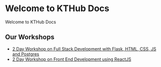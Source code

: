 # Welcome to KTHub Docs

Welcome to KTHub Docs

## Our Workshops

- [2 Day Workshop on Full Stack Development with Flask, HTML, CSS, JS and Postgres](https://github.com/KnowledgeTransferHub/Workshops-Wiki/tree/main/2-Day-Worshop-on-Full-Stack-Development)
- [2 Day Workshop on Front End Development using ReactJS](https://github.com/KnowledgeTransferHub/Workshops-Wiki/tree/main/2-Day-Worshop-on-Full-Stack-Development)
